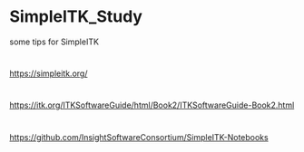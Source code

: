 # SimpleITK_Study
some tips for SimpleITK
#
https://simpleitk.org/
#
https://itk.org/ITKSoftwareGuide/html/Book2/ITKSoftwareGuide-Book2.html
#
https://github.com/InsightSoftwareConsortium/SimpleITK-Notebooks
